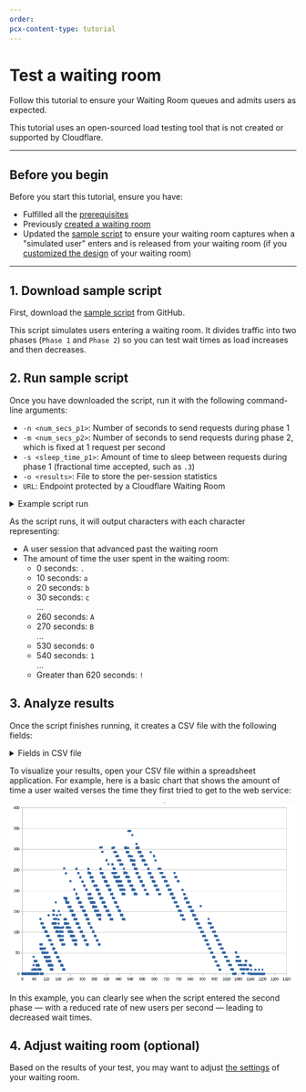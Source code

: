 ```yaml
---
order:
pcx-content-type: tutorial
---
```


# Test a waiting room

Follow this tutorial to ensure your Waiting Room queues and admits users as expected.

<Aside type="warning" header="Warning:">
  This tutorial uses an open-sourced load testing tool that is not created or
  supported by Cloudflare.
</Aside>

---

## Before you begin

Before you start this tutorial, ensure you have:

- Fulfilled all the [prerequisites](../../about#prerequisites)
- Previously [created a waiting room](/get-started)
- Updated the [sample script](#1-download-sample-script) to ensure your waiting room captures when a "simulated user" enters and is released from your waiting room (if you [customized the design](/additional-options/customize-waiting-room) of your waiting room)

---

## 1. Download sample script

First, download the [sample script](https://github.com/kcantrel/test-cf-waitingroom/blob/master/simulate_requests) from GitHub.

This script simulates users entering a waiting room. It divides traffic into two phases (`Phase 1` and `Phase 2`) so you can test wait times as load increases and then decreases.

## 2. Run sample script

Once you have downloaded the script, run it with the following command-line arguments:

- `-n <num_secs_p1>`: Number of seconds to send requests during phase 1
- `-m <num_secs_p2>`: Number of seconds to send requests during phase 2, which is fixed at 1 request per second
- `-s <sleep_time_p1>`: Amount of time to sleep between requests during phase 1 (fractional time accepted, such as `.3`)
- `-o <results>`: File to store the per-session statistics
- `URL`: Endpoint protected by a Cloudflare Waiting Room

<details>
  <summary>Example script run</summary>
  <div>
    <strong>Function</strong>

    simulate_requests -s .1 -n 60 -m 60 -o results https://example.com/tickets/1234/

<strong>Output</strong>

    Sending 600 requests to https://example.com/tickets/1234/ at a rate of 10.00 per second. Or 600 per minute.

    Wed 10 Mar 2021 10:48:59 AM CST
    ...................................................................................................................a.aa.aa.a..
    Wed 10 Mar 2021 10:50:00 AM CST

    Now doing 1 request per second for 60 seconds.
    babdacdbeacbc.abbedcbacbddaccdaeebbcabedccaebddbcacedb.cadcedbacabcbeacbbabdcdbaaebddcbcabeeadbcbacadedabbaacd.dabecbabbdecbdaegehgjkfjifggfihjhghhfhifkfj.gjighhgfiihgdihkffiejgjjigggjkijkk
    Wed 10 Mar 2021 10:51:01 AM CST

    Waiting for jobs to finish
    hgiibjjjjcjhjgbgiggikihhjcihhhhlkkknmjjmmjnnonokklmmklnmonmlonoompollplommpmmpolpoqmponngoonqjimqmgjmmnkmogmqoiqpoqolmmqonghpppjpiopoopqomkqnnqgnmqnnppopnqrpptqtrrrrpsrqtrusrtsvusvsrrvstttrvsvsvussrtuwtvrtsvtrvsqunrmtrrrsqnqptvsuqturwsvstnmwuwtusvsvwsouspqtuuvsvrvwtwssvqtuuuwspvoxyzyyvwvzwxyxyyAzyyzABxBBzyxyxxBBACzzyxAvwsyzxztzvuvtCACyvxstuutvCw
    Wed 10 Mar 2021 10:54:22 AM CST

</div>
</details>

As the script runs, it will output characters with each character representing:

- A user session that advanced past the waiting room
- The amount of time the user spent in the waiting room:
  - 0 seconds: `.`
  - 10 seconds: `a`
  - 20 seconds: `b`
  - 30 seconds: `c`<br/>
    ...
  - 260 seconds: `A`
  - 270 seconds: `B`<br/>
    ...
  - 530 seconds: `0`
  - 540 seconds: `1`<br/>
    ...
  - Greater than 620 seconds: `!`

## 3. Analyze results

Once the script finishes running, it creates a CSV file with the following fields:

<details>
  <summary>Fields in CSV file</summary>
  <div>
    <ul>
      <li>
        <strong>job</strong>: The fixed string will either be{' '}
        <strong>main</strong> for phase 1 or <strong>post</strong> for phase 2
      </li>
      <li>
        <strong>status</strong>: Status of the last response of the session:
      </li>
      <ul>
        <li>
          0: curl command received an HTTP status code of <code>200</code>
        </li>
        <li>
          1: curl command did not receive any HTTP status codes, which typically
          means the curl command itself failed
        </li>
        <li>
          2: curl command received an HTTP status code of something other than{' '}
          <code>200</code>
        </li>
      </ul>
      <li>
        <strong>wait_time</strong>: Number of seconds the user waited in the
        waiting room
      </li>
      <li>
        <strong>wr_cnt_before</strong>: Number of users in the waiting room when
        the session first started
      </li>
      <li>
        <strong>wr_cnt_after</strong>: Number of users in the waiting room when
        the session made it past the waiting room
      </li>
      <li>
        <strong>start_time</strong>: Time when the session first started (in
        UNIX epoch seconds)
      </li>
      <li>
        <strong>end_time</strong>: Time when the session made it past the
        waiting room (in UNIX epoch seconds)
      </li>
    </ul>
  </div>
</details>

To visualize your results, open your CSV file within a spreadsheet application. For example, here is a basic chart that shows the amount of time a user waited verses the time they first tried to get to the web service:

![Visualize waiting room test data by using a graphing tool](../static/test-waiting-room.png)

In this example, you can clearly see when the script entered the second phase — with a reduced rate of new users per second — leading to decreased wait times.

## 4. Adjust waiting room (optional)

Based on the results of your test, you may want to adjust [the settings](/reference/configuration-settings) of your waiting room.
